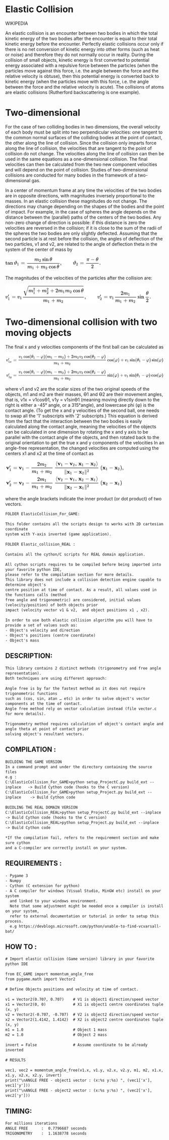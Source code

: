 # Elastic Collision 

WIKIPEDIA

An elastic collision is an encounter between two bodies in which the total kinetic energy of the two bodies after the encounter is equal to their total kinetic energy before the encounter. Perfectly elastic collisions occur only if there is no net conversion of kinetic energy into other forms (such as heat or noise) and therefore they do not normally occur in reality.
During the collision of small objects, kinetic energy is first converted to potential energy associated with a repulsive force between the particles (when the particles move against this force, i.e. the angle between the force and the relative velocity is obtuse), then this potential energy is converted back to kinetic energy (when the particles move with this force, i.e. the angle between the force and the relative velocity is acute).
The collisions of atoms are elastic collisions (Rutherford backscattering is one example).

# Two-dimensional
For the case of two colliding bodies in two dimensions, the overall velocity of each body must be split into two perpendicular velocities: one tangent to the common normal surfaces of the colliding bodies at the point of contact, the other along the line of collision. Since the collision only imparts force along the line of collision, the velocities that are tangent to the point of collision do not change. The velocities along the line of collision can then be used in the same equations as a one-dimensional collision. The final velocities can then be calculated from the two new component velocities and will depend on the point of collision. Studies of two-dimensional collisions are conducted for many bodies in the framework of a two-dimensional gas.

In a center of momentum frame at any time the velocities of the two bodies are in opposite directions, with magnitudes inversely proportional to the masses. In an elastic collision these magnitudes do not change. The directions may change depending on the shapes of the bodies and the point of impact. For example, in the case of spheres the angle depends on the distance between the (parallel) paths of the centers of the two bodies. Any non-zero change of direction is possible: if this distance is zero the velocities are reversed in the collision; if it is close to the sum of the radii of the spheres the two bodies are only slightly deflected.
Assuming that the second particle is at rest before the collision, the angles of deflection of the two particles, v1 and v2, 
are related to the angle of deflection theta in the system of the center of mass by

![alt text](https://github.com/yoyoberenguer/2DElasticCollision/blob/master/Assets/Graphics/math1.png)

The magnitudes of the velocities of the particles after the collision are:

![alt text](https://github.com/yoyoberenguer/2DElasticCollision/blob/master/Assets/Graphics/math2.png)

# Two-dimensional collision with two moving objects

The final x and y velocities components of the first ball can be calculated as

![alt text](https://github.com/yoyoberenguer/2DElasticCollision/blob/master/Assets/Graphics/math3.png)

where v1 and v2 are the scalar sizes of the two original speeds of the objects, m1 and m2 are their masses, Ɵ1 and Ɵ2 
are their movement angles, that is, v1x = v1cosƟ1, v1y = v1sinƟ1 (meaning moving directly down to the right is either a -45° angle, or a 315°angle), and lowercase phi (φ) is the contact angle. (To get the x and y velocities of the second ball, one needs to swap all the '1' subscripts with '2' subscripts.)
This equation is derived from the fact that the interaction between the two bodies is easily calculated along the contact angle, meaning the velocities of the objects can be calculated in one dimension by rotating the x and y axis to be parallel with the contact angle of the objects, and then rotated back to the original orientation to get the true x and y components of the velocities
In an angle-free representation, the changed velocities are computed using the centers x1 and x2 at the time of contact as

![alt text](https://github.com/yoyoberenguer/2DElasticCollision/blob/master/Assets/Graphics/math4.png)

where the angle brackets indicate the inner product (or dot product) of two vectors.

```
FOLDER ElasticCollision_For_GAME: 

This folder contains all the scripts design to works with 2D cartesian coordinate 
system with Y-axis inverted (game application). 

FOLDER Elastic_collision_REAL : 

Contains all the cython/C scripts for REAL domain application.

All cython scripts requires to be compiled before being imported into your favorite python IDE,
please refer to the compilation section for more details.
This library does not include a collision detection engine capable to determine object's 
centre position at time of contact. As a result, all values used in the functions calls (method 
free angle and trigonometric) are considered, initial values (velocity/position) of both objects prior 
impact (velocity vector v1 & v2,  and object positions x1 , x2).

In order to use both elastic collision algorithm you will have to provide a set of values such as:
- Object's velocity and direction 
- Object's positions (centre coordinate) 
- Object's mass
```

## DESCRIPTION:
```
This library contains 2 distinct methods (trigonometry and free angle representation).
Both techniques are using different approach:

Angle free is by far the fastest method as it does not require trigonometric functions
such as (cos, sin, atan … etc) in order to solve object's vector components at the time of contact.
Angle free method rely on vector calculation instead (file vector.c for more details).

Trigonometry method requires calculation of object's contact angle and angle theta at point of contact prior
solving object's resultant vectors.
```
## COMPILATION :
```
BUILDING THE GAME VERSION
In a command prompt and under the directory containing the source files
e.g : 
C:\ElasticCollision_For_GAME>python setup_ProjectC.py build_ext --inplace   -> Build Cython code (hooks to the C version)
C:\ElasticCollision_For_GAME>python setup_Project.py build_ext --inplace    -> Build Cython code 

BUIDLING THE REAL DOMAIN VERSION
C:\ElasticCollision_REAL>python setup_ProjectC.py build_ext --inplace   -> Build Cython code (hooks to the C version)
C:\ElasticCollision_REAL>python setup_Project.py build_ext --inplace    -> Build Cython code 

*If the compilation fail, refers to the requirement section and make sure cython
and a C-compiler are correctly install on your system.
```
## REQUIREMENTS :
```
- Pygame 3
- Numpy
- Cython (C extension for python)
- A C compiler for windows (Visual Studio, MinGW etc) install on your system
  and linked to your windows environment.
  Note that some adjustment might be needed once a compiler is install on your system,
  refer to external documentation or tutorial in order to setup this process.
  e.g https://devblogs.microsoft.com/python/unable-to-find-vcvarsall-bat/
```
## HOW TO :
```
# Import elastic collision (Game version) library in your favorite python IDE 

from EC_GAME import momentum_angle_free
from pygame.math import Vector2

# Define Objects positions and velocity at time of contact.

v1 = Vector2(0.707, 0.707)    # V1 is object1 direction/speed vector
x1 = Vector2(0, 0)            # X1 is object1 centre coordinates tuple (x, y)
v2 = Vector2(-0.707, -0.707)  # V2 is object2 direction/speed vector
x2 = Vector2(1.4142, 1.4142)  # X2 is object2 centre coordinates tuple (x, y)
m1 = 1.0                      # Object 1 mass
m2 = 1.0                      # Object 2 mass

invert = False                # Assume coordinate to be already inverted

# RESULTS

vec1, vec2 = momentum_angle_free(v1.x, v1.y, v2.x, v2.y, m1, m2, x1.x, x1.y, x2.x, x2.y, invert)
print("\nANGLE FREE - object1 vector : (x:%s y:%s) ", (vec1['x'], vec1['y']))
print("\nANGLE FREE - object2 vector : (x:%s y:%s) ", (vec2['x'], vec2['y']))
```

## TIMING:
```
For millions iterations
ANGLE FREE      :  0.7796687 seconds
TRIGONOMETRY    :  1.1638778 seconds
```


